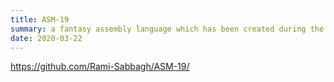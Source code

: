 ```yaml
---
title: ASM-19
summary: a fantasy assembly language which has been created during the lock-down days of the COVID-19 virus.
date: 2020-03-22
---
```


https://github.com/Rami-Sabbagh/ASM-19/